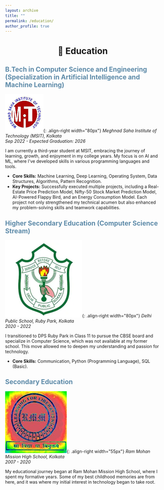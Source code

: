 ```yaml
---
layout: archive
title: ""
permalink: /education/
author_profile: true
---
```

<h1 align=center>🏫 Education</h1>
<h2 style='color:#5D8AA8; align=center'>B.Tech in Computer Science and Engineering (Specialization in Artificial Intelligence and Machine Learning)</h2>

![MSIT](/images/msit.png){: .align-right width="80px"}
*Meghnad Saha Institute of Technology (MSIT), Kolkata*  
*Sep 2022 - Expected Graduation: 2026*

I am currently a third-year student at MSIT, embracing the journey of learning, growth, and enjoyment in my college years. My focus is on AI and ML, where I've developed skills in various programming languages and tools.

- **Core Skills:**  Machine Learning, Deep Learning, Operating System, Data Structures, Algorithms, Pattern Recognition.
- **Key Projects:** Successfully executed multiple projects, including a Real-Estate Price Prediction Model, Nifty-50 Stock Market Prediction Model, AI-Powered Flappy Bird, and an Energy Consumption Model. Each project not only strengthened my technical acumen but also enhanced my problem-solving skills and teamwork capabilities.

<h2 style='color:#5D8AA8; align=center'>Higher Secondary Education (Computer Science Stream)</h2>

![DPSRPK](/images/dpsrpk.webp){: .align-right width="80px"}
*Delhi Public School, Ruby Park, Kolkata*  
*2020 - 2022*

I transitioned to DPS Ruby Park in Class 11 to pursue the CBSE board and specialize in Computer Science, which was not available at my former school. This move allowed me to deepen my understanding and passion for technology.

- **Core Skills:** Communication, Python (Programming Language), SQL (Basic).

<h2 style='color:#5D8AA8;'>Secondary Education</h2>

![RMMHS](/images/rmmhs.jpg){: .align-right width="55px"}
*Ram Mohan Mission High School, Kolkata*  
*2007 - 2020*

My educational journey began at Ram Mohan Mission High School, where I spent my formative years. Some of my best childhood memories are from here, and it was where my initial interest in technology began to take root.

